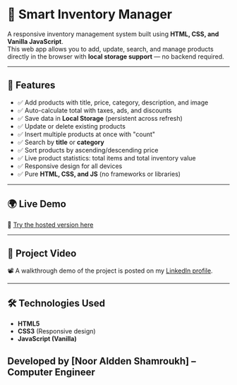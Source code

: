 # 🛒 Smart Inventory Manager

A responsive inventory management system built using **HTML, CSS, and Vanilla JavaScript**.  
This web app allows you to add, update, search, and manage products directly in the browser with **local storage support** — no backend required.

---

## 🚀 Features
- ✅ Add products with title, price, category, description, and image  
- ✅ Auto-calculate total with taxes, ads, and discounts  
- ✅ Save data in **Local Storage** (persistent across refresh)  
- ✅ Update or delete existing products  
- ✅ Insert multiple products at once with "count"  
- ✅ Search by **title** or **category**  
- ✅ Sort products by ascending/descending price  
- ✅ Live product statistics: total items and total inventory value  
- ✅ Responsive design for all devices  
- ✅ Pure **HTML, CSS, and JS** (no frameworks or libraries)  

---

## 🌍 Live Demo
🔗 [Try the hosted version here](https://your-username.github.io/smart-inventory-manager/)  

---

## 🎥 Project Video
📽️ A walkthrough demo of the project is posted on my [LinkedIn profile](https://www.linkedin.com/in/your-linkedin-profile).  

---

## 🛠️ Technologies Used
- **HTML5**  
- **CSS3** (Responsive design)  
- **JavaScript (Vanilla)**  


Developed by [Noor Aldden Shamroukh] – Computer Engineer
---

